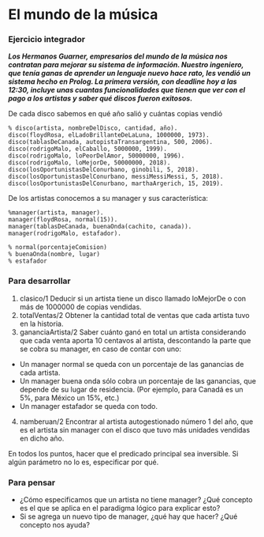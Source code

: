 # El mundo de la música

### Ejercicio integrador 

**_Los Hermanos Guarner, empresarios del mundo de la música nos contratan para mejorar su sistema de información. Nuestro ingeniero, que tenía ganas de aprender un lenguaje nuevo hace rato, les vendió un sistema hecho en Prolog. La primera versión, con deadline hoy a las 12:30, incluye unas cuantas funcionalidades que tienen que ver con el pago a los artistas y saber qué discos fueron exitosos._**

De cada disco sabemos en qué año salió y cuántas copias vendió
~~~
% disco(artista, nombreDelDisco, cantidad, año).
disco(floydRosa, elLadoBrillanteDeLaLuna, 1000000, 1973).
disco(tablasDeCanada, autopistaTransargentina, 500, 2006).
disco(rodrigoMalo, elCaballo, 5000000, 1999).
disco(rodrigoMalo, loPeorDelAmor, 50000000, 1996).
disco(rodrigoMalo, loMejorDe, 50000000, 2018).
disco(losOportunistasDelConurbano, ginobili, 5, 2018).
disco(losOportunistasDelConurbano, messiMessiMessi, 5, 2018).
disco(losOportunistasDelConurbano, marthaArgerich, 15, 2019).
~~~
De los artistas conocemos a su manager y sus característica:

~~~
%manager(artista, manager).
manager(floydRosa, normal(15)).
manager(tablasDeCanada, buenaOnda(cachito, canada)).
manager(rodrigoMalo, estafador).

% normal(porcentajeComision) 
% buenaOnda(nombre, lugar)
% estafador     
~~~

### Para desarrollar

1. clasico/1 Deducir si un artista tiene un disco llamado loMejorDe o con más de 1000000 de copias vendidas.
2. totalVentas/2 Obtener la cantidad total de ventas que cada artista tuvo en la historia.
3. gananciaArtista/2 Saber cuánto ganó en total un artista considerando que cada venta aporta 10 centavos al artista, descontando la parte que se cobra su manager, en caso de contar con uno:
* Un manager normal se queda con un porcentaje de las ganancias de cada artista.
* Un manager buena onda sólo cobra un porcentaje de las ganancias, que depende de su lugar de residencia. (Por ejemplo, para Canadá es un 5%, para México un 15%, etc.) 
* Un manager estafador se queda con todo.
4. namberuan/2 Encontrar al artista autogestionado número 1 del año, que es el artista sin manager con el disco que tuvo más unidades vendidas en dicho año. 

En todos los puntos, hacer que el predicado principal sea inversible. Si algún parámetro no lo es, especificar por qué.

### Para pensar
* ¿Cómo especificamos que un artista no tiene manager? ¿Qué concepto es el que se aplica en el paradigma lógico para explicar esto?
* Si se agrega un nuevo tipo de manager, ¿qué hay que hacer? ¿Qué concepto nos ayuda?
